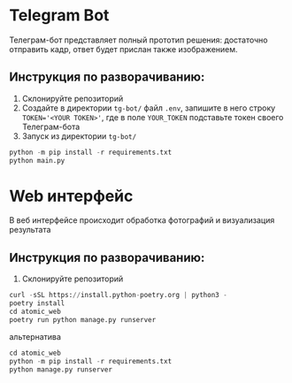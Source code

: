 # Telegram Bot
Телеграм-бот представляет полный прототип решения: достаточно отправить кадр, ответ будет прислан также изображением.

## Инструкция по разворачиванию:
1. Склонируйте репозиторий
2. Создайте в директории `tg-bot/` файл `.env`, запишите в него строку `TOKEN='<YOUR TOKEN>'`, где в поле `YOUR_TOKEN` подставьте токен своего Телеграм-бота
3. Запуск из директории `tg-bot/` 
```python
python -m pip install -r requirements.txt
python main.py
```

# Web интерфейс 
В веб интерфейсе происходит обработка фотографий и визуализация результата
## Инструкция по разворачиванию:
1. Склонируйте репозиторий
```python
curl -sSL https://install.python-poetry.org | python3 -
poetry install 
cd atomic_web
poetry run python manage.py runserver
```
альтернатива 
```python
cd atomic_web
python -m pip install -r requirements.txt
python manage.py runserver
```